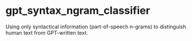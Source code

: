 # gpt_syntax_ngram_classifier
Using only syntactical information (part-of-speech n-grams) to distinguish human text from GPT-written text.

